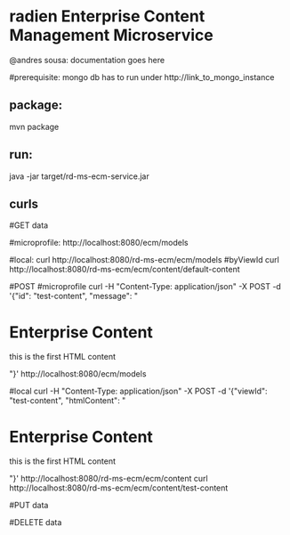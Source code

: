 # radien Enterprise Content Management Microservice

@andres sousa: documentation goes here

#prerequisite: 
mongo db has to run under
http://link_to_mongo_instance

## package: 
mvn package

## run: 
java -jar target/rd-ms-ecm-service.jar

## curls

#GET data

#microprofile:
http://localhost:8080/ecm/models

#local:
curl http://localhost:8080/rd-ms-ecm/ecm/models
#byViewId
curl http://localhost:8080/rd-ms-ecm/ecm/content/default-content


#POST 
#microprofile
curl -H "Content-Type: application/json" -X POST -d '{"id": "test-content", "message": "<h1>Enterprise Content</h1><p>this is the first HTML content</p>"}' http://localhost:8080/ecm/models

#local
curl -H "Content-Type: application/json" -X POST -d '{"viewId": "test-content", "htmlContent": "<h1>Enterprise Content</h1><p>this is the first HTML content</p>"}' http://localhost:8080/rd-ms-ecm/ecm/content
curl http://localhost:8080/rd-ms-ecm/ecm/content/test-content

#PUT data

#DELETE data